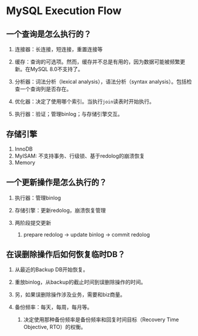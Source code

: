 # MySQL Execution Flow

## 一个查询是怎么执行的？

1. 连接器：长连接，短连接，重置连接等

2. 缓存：查询的可选项。然而，缓存并不总是有用的，因为数据可能被频繁更新。在MySQL 8.0不支持了。
3. 分析器：词法分析（lexical analysis），语法分析（syntax analysis）。包括检查一个查询列是否存在。
4. 优化器：决定了使用哪个索引。当执行`join`读表时开始执行。
5. 执行器：验证；管理binlog；与存储引擎交互。

## 存储引擎

1. InnoDB
2. MyISAM: 不支持事务、行级锁、基于redolog的崩溃恢复
3. Memory

## 一个更新操作是怎么执行的？

1. 执行器：管理binlog

2. 存储引擎：更新redolog，崩溃恢复管理

3. 两阶段提交更新

   1. prepare redolog → update binlog → commit redolog

## 在误删除操作后如何恢复临时DB？

   1. 从最近的Backup DB开始恢复。
   2. 重放binlog，从backup的截止时间到误删除操作的时间。
   3. 另，如果误删除操作涉及业务，需要和biz商量。

4. 备份频率：每天，每周，每月等。

   1. 决定使用那种备份频率是备份频率和回复时间目标（Recovery Time Objective, RTO）的权衡。
